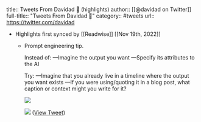 title:: Tweets From Davidad 🎇 (highlights)
author:: [[@davidad on Twitter]]
full-title:: "Tweets From Davidad 🎇"
category:: #tweets
url:: https://twitter.com/davidad

- Highlights first synced by [[Readwise]] [[Nov 19th, 2022]]
	- Prompt engineering tip.
	  
	  Instead of:
	  —Imagine the output you want
	  —Specify its attributes to the AI
	  
	  Try:
	  —Imagine that you already live in a timeline where the output you want exists
	  —If you were using/quoting it in a blog post, what caption or context might you write for it? 
	  
	  ![](https://pbs.twimg.com/media/FYbEWVkXoAEzfUJ.jpg) 
	  
	  ![](https://pbs.twimg.com/media/FYbEX-uXEAEzKcz.jpg) ([View Tweet](https://twitter.com/davidad/status/1551143240065228800))